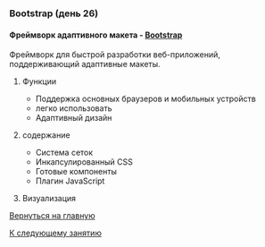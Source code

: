 ### Bootstrap (день 26)


#### Фреймворк адаптивного макета - [Bootstrap](<http://www.bootcss.com/>)

Фреймворк для быстрой разработки веб-приложений, поддерживающий адаптивные макеты.

1. Функции
   - Поддержка основных браузеров и мобильных устройств
   - легко использовать
   - Адаптивный дизайн

2. содержание

   - Система сеток
   - Инкапсулированный CSS
   - Готовые компоненты
   - Плагин JavaScript

3. Визуализация


[Вернуться на главную](https://github.com/BEPb/Python-100-days)

[К следующему занятию](https://github.com/BEPb/Python-100-days/blob/master/%D0%94%D0%B5%D0%BD%D1%8C%2021-30/%D0%94%D0%B5%D0%BD%D1%8C%2027/README.md)
